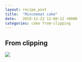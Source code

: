 ```yaml
---
layout: recipe_post
title:  "Mincemeat cake"
date:   2019-12-22 12:00:12 +0000
categories: cake from-clipping
---
```


## From clipping


![](/assets/cake/mincemeat-cake.jpg)